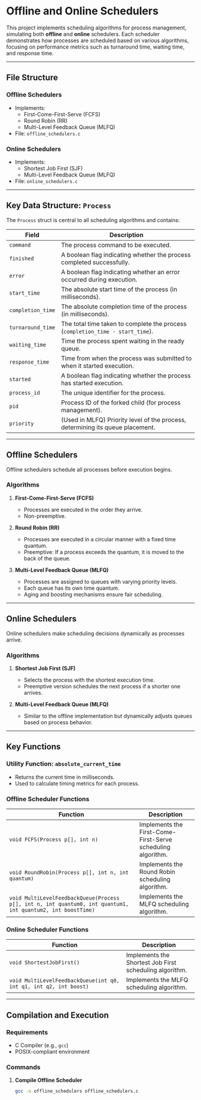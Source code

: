 # Offline and Online Schedulers

This project implements scheduling algorithms for process management, simulating both **offline** and **online** schedulers. Each scheduler demonstrates how processes are scheduled based on various algorithms, focusing on performance metrics such as turnaround time, waiting time, and response time.

---

## File Structure
### **Offline Schedulers**
- Implements:
  - First-Come-First-Serve (FCFS)
  - Round Robin (RR)
  - Multi-Level Feedback Queue (MLFQ)
- File: `offline_schedulers.c`

### **Online Schedulers**
- Implements:
  - Shortest Job First (SJF)
  - Multi-Level Feedback Queue (MLFQ)
- File: `online_schedulers.c`

---

## Key Data Structure: `Process`
The `Process` struct is central to all scheduling algorithms and contains:

| Field                  | Description                                                                                          |
|------------------------|------------------------------------------------------------------------------------------------------|
| `command`              | The process command to be executed.                                                                 |
| `finished`             | A boolean flag indicating whether the process completed successfully.                                |
| `error`                | A boolean flag indicating whether an error occurred during execution.                                |
| `start_time`           | The absolute start time of the process (in milliseconds).                                           |
| `completion_time`      | The absolute completion time of the process (in milliseconds).                                      |
| `turnaround_time`      | The total time taken to complete the process (`completion_time - start_time`).                      |
| `waiting_time`         | Time the process spent waiting in the ready queue.                                                  |
| `response_time`        | Time from when the process was submitted to when it started execution.                              |
| `started`              | A boolean flag indicating whether the process has started execution.                                |
| `process_id`           | The unique identifier for the process.                                                              |
| `pid`                  | Process ID of the forked child (for process management).                                             |
| `priority`             | (Used in MLFQ) Priority level of the process, determining its queue placement.                       |

---

## Offline Schedulers
Offline schedulers schedule all processes before execution begins. 

### **Algorithms**
1. **First-Come-First-Serve (FCFS)**
   - Processes are executed in the order they arrive.
   - Non-preemptive.

2. **Round Robin (RR)**
   - Processes are executed in a circular manner with a fixed time quantum.
   - Preemptive: If a process exceeds the quantum, it is moved to the back of the queue.

3. **Multi-Level Feedback Queue (MLFQ)**
   - Processes are assigned to queues with varying priority levels.
   - Each queue has its own time quantum.
   - Aging and boosting mechanisms ensure fair scheduling.

---

## Online Schedulers
Online schedulers make scheduling decisions dynamically as processes arrive.

### **Algorithms**
1. **Shortest Job First (SJF)**
   - Selects the process with the shortest execution time.
   - Preemptive version schedules the next process if a shorter one arrives.

2. **Multi-Level Feedback Queue (MLFQ)**
   - Similar to the offline implementation but dynamically adjusts queues based on process behavior.

---

## Key Functions

### **Utility Function: `absolute_current_time`**
- Returns the current time in milliseconds.
- Used to calculate timing metrics for each process.

### **Offline Scheduler Functions**
| Function                             | Description                                                                 |
|--------------------------------------|-----------------------------------------------------------------------------|
| `void FCFS(Process p[], int n)`      | Implements the First-Come-First-Serve scheduling algorithm.                 |
| `void RoundRobin(Process p[], int n, int quantum)` | Implements the Round Robin scheduling algorithm.                              |
| `void MultiLevelFeedbackQueue(Process p[], int n, int quantum0, int quantum1, int quantum2, int boostTime)` | Implements the MLFQ scheduling algorithm. |

### **Online Scheduler Functions**
| Function                                      | Description                                                                 |
|-----------------------------------------------|-----------------------------------------------------------------------------|
| `void ShortestJobFirst()`                     | Implements the Shortest Job First scheduling algorithm.                     |
| `void MultiLevelFeedbackQueue(int q0, int q1, int q2, int boost)` | Implements the MLFQ scheduling algorithm.                                   |

---

## Compilation and Execution

### **Requirements**
- C Compiler (e.g., `gcc`)
- POSIX-compliant environment

### **Commands**

1. **Compile Offline Scheduler**
   ```bash
   gcc -o offline_schedulers offline_schedulers.c